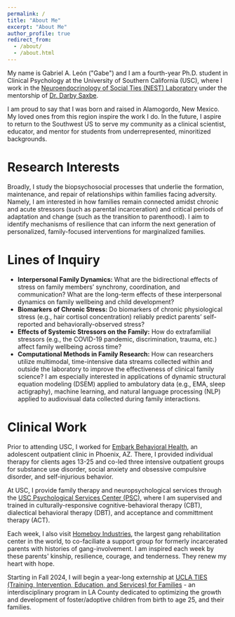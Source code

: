 ```yaml
---
permalink: /
title: "About Me"
excerpt: "About Me"
author_profile: true
redirect_from: 
  - /about/
  - /about.html
---
```


My name is Gabriel A. León ("Gabe") and I am a fourth-year Ph.D. student in Clinical Psychology at the University of Southern California (USC), where I work in the [Neuroendocrinology of Social Ties (NEST) Laboratory](https://dornsife.usc.edu/nestlab/research/) under the mentorship of [Dr. Darby Saxbe](https://dornsife.usc.edu/profile/darby-saxbe/).

I am proud to say that I was born and raised in Alamogordo, New Mexico. My loved ones from this region inspire the work I do. In the future, I aspire to return to the Southwest US to serve my community as a clinical scientist, educator, and mentor for students from underrepresented, minoritized backgrounds.

Research Interests
=====
Broadly, I study the biopsychosocial processes that underlie the formation, maintenance, and repair of relationships within families facing adversity. Namely, I am interested in how families remain connected amidst chronic and acute stressors (such as parental incarceration) and critical periods of adaptation and change (such as the transition to parenthood). I aim to identify mechanisms of resilience that can inform the next generation of personalized, family-focused interventions for marginalized families. 

Lines of Inquiry
=====
- **Interpersonal Family Dynamics:** What are the bidirectional effects of stress on family members’ synchrony, coordination, and communication? What are the long-term effects of these interpersonal dynamics on family wellbeing and child development?
- **Biomarkers of Chronic Stress:** Do biomarkers of chronic physiological stress (e.g., hair cortisol concentration) reliably predict parents’ self-reported and behaviorally-observed stress?
- **Effects of Systemic Stressors on the Family:**  How do extrafamilial stressors (e.g., the COVID-19 pandemic, discrimination, trauma, etc.) affect family wellbeing across time?
- **Computational Methods in Family Research:** How can researchers utilize multimodal, time-intensive data streams collected within and outside the laboratory to improve the effectiveness of clinical family science? I am especially interested in applications of dynamic structural equation modeling (DSEM) applied to ambulatory data (e.g., EMA, sleep actigraphy), machine learning, and natural language processing (NLP) applied to audiovisual data collected during family interactions. 

Clinical Work
=====
Prior to attending USC, I worked for [Embark Behavioral Health](https://www.embarkbh.com/locations/outpatient-therapy-phoenix-arizona/), an adolescent outpatient clinic in Phoenix, AZ. There, I provided individual therapy for clients ages 13-25 and co-led three intensive outpatient groups for substance use disorder, social anxiety and obsessive compulsive disorder, and self-injurious behavior. 

At USC, I provide family therapy and neuropsychological services through the [USC Psychological Services Center (PSC)](https://dornsife.usc.edu/usc-psc), where I am supervised and trained in culturally-responsive cognitive-behavioral therapy (CBT), dialectical behavioral therapy (DBT), and acceptance and committment therapy (ACT). 

Each week, I also visit [Homeboy Industries](https://homeboyindustries.org/), the largest gang rehabilitation center in the world, to co-faciliate a support group for formerly incarcerated parents with histories of gang-involvement. I am inspired each week by these parents' kinship, resilience, courage, and tenderness. They renew my heart with hope. 

Starting in Fall 2024, I will begin a year-long externship at [UCLA TIES (Training, Intervention, Education, and Services) for Families](https://www.semel.ucla.edu/ties/about-us) - an interdisciplinary program in LA County dedicated to optimizing the growth and development of foster/adoptive children from birth to age 25, and their families.
